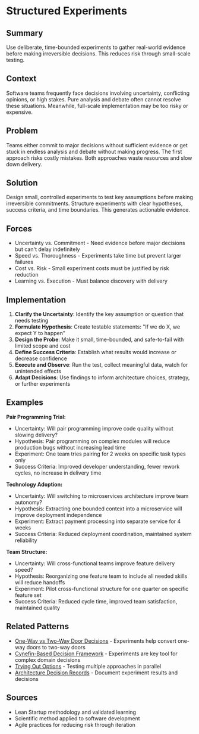 ---
---
# Structured Experiments

## Summary
Use deliberate, time-bounded experiments to gather real-world evidence before making irreversible decisions. This reduces risk through small-scale testing.

## Context
Software teams frequently face decisions involving uncertainty, conflicting opinions, or high stakes. Pure analysis and debate often cannot resolve these situations. Meanwhile, full-scale implementation may be too risky or expensive.

## Problem
Teams either commit to major decisions without sufficient evidence or get stuck in endless analysis and debate without making progress. The first approach risks costly mistakes. Both approaches waste resources and slow down delivery.

## Solution
Design small, controlled experiments to test key assumptions before making irreversible commitments. Structure experiments with clear hypotheses, success criteria, and time boundaries. This generates actionable evidence.

## Forces
- Uncertainty vs. Commitment - Need evidence before major decisions but can't delay indefinitely
- Speed vs. Thoroughness - Experiments take time but prevent larger failures
- Cost vs. Risk - Small experiment costs must be justified by risk reduction
- Learning vs. Execution - Must balance discovery with delivery

## Implementation
1. **Clarify the Uncertainty**: Identify the key assumption or question that needs testing
2. **Formulate Hypothesis**: Create testable statements: "If we do X, we expect Y to happen"
3. **Design the Probe**: Make it small, time-bounded, and safe-to-fail with limited scope and cost
4. **Define Success Criteria**: Establish what results would increase or decrease confidence
5. **Execute and Observe**: Run the test, collect meaningful data, watch for unintended effects
6. **Adapt Decisions**: Use findings to inform architecture choices, strategy, or further experiments

## Examples
**Pair Programming Trial:**
- Uncertainty: Will pair programming improve code quality without slowing delivery?
- Hypothesis: Pair programming on complex modules will reduce production bugs without increasing lead time
- Experiment: One team tries pairing for 2 weeks on specific task types only
- Success Criteria: Improved developer understanding, fewer rework cycles, no increase in delivery time

**Technology Adoption:**
- Uncertainty: Will switching to microservices architecture improve team autonomy?
- Hypothesis: Extracting one bounded context into a microservice will improve deployment independence
- Experiment: Extract payment processing into separate service for 4 weeks
- Success Criteria: Reduced deployment coordination, maintained system reliability

**Team Structure:**
- Uncertainty: Will cross-functional teams improve feature delivery speed?
- Hypothesis: Reorganizing one feature team to include all needed skills will reduce handoffs
- Experiment: Pilot cross-functional structure for one quarter on specific feature set
- Success Criteria: Reduced cycle time, improved team satisfaction, maintained quality

## Related Patterns
- [One-Way vs Two-Way Door Decisions](one-way-two-way-door-decisions.md) - Experiments help convert one-way doors to two-way doors
- [Cynefin-Based Decision Framework](cynefin-based-decision-framework.md) - Experiments are key tool for complex domain decisions
- [Trying Out Options](trying-out-options.md) - Testing multiple approaches in parallel
- [Architecture Decision Records](architecture-decision-records.md) - Document experiment results and decisions

## Sources
- Lean Startup methodology and validated learning
- Scientific method applied to software development
- Agile practices for reducing risk through iteration